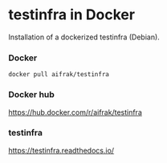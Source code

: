 # testinfra in Docker
Installation of a dockerized testinfra (Debian).

### Docker
```
docker pull aifrak/testinfra
```

### Docker hub
https://hub.docker.com/r/aifrak/testinfra

### testinfra
https://testinfra.readthedocs.io/
